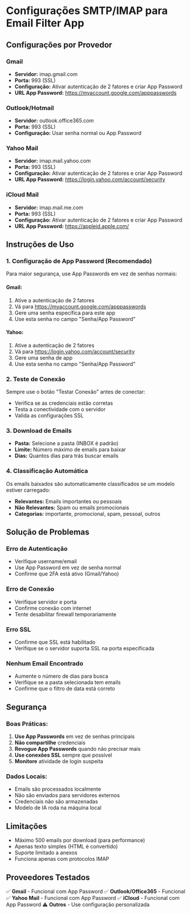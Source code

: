 # Configurações SMTP/IMAP para Email Filter App

## Configurações por Provedor

### Gmail
- **Servidor:** imap.gmail.com
- **Porta:** 993 (SSL)
- **Configuração:** Ativar autenticação de 2 fatores e criar App Password
- **URL App Password:** https://myaccount.google.com/apppasswords

### Outlook/Hotmail
- **Servidor:** outlook.office365.com
- **Porta:** 993 (SSL)
- **Configuração:** Usar senha normal ou App Password

### Yahoo Mail
- **Servidor:** imap.mail.yahoo.com
- **Porta:** 993 (SSL)
- **Configuração:** Ativar autenticação de 2 fatores e criar App Password
- **URL App Password:** https://login.yahoo.com/account/security

### iCloud Mail
- **Servidor:** imap.mail.me.com
- **Porta:** 993 (SSL)
- **Configuração:** Ativar autenticação de 2 fatores e criar App Password
- **URL App Password:** https://appleid.apple.com/

## Instruções de Uso

### 1. Configuração de App Password (Recomendado)

Para maior segurança, use App Passwords em vez de senhas normais:

#### Gmail:
1. Ative a autenticação de 2 fatores
2. Vá para https://myaccount.google.com/apppasswords
3. Gere uma senha específica para este app
4. Use esta senha no campo "Senha/App Password"

#### Yahoo:
1. Ative a autenticação de 2 fatores
2. Vá para https://login.yahoo.com/account/security
3. Gere uma senha de app
4. Use esta senha no campo "Senha/App Password"

### 2. Teste de Conexão

Sempre use o botão "Testar Conexão" antes de conectar:
- Verifica se as credenciais estão corretas
- Testa a conectividade com o servidor
- Valida as configurações SSL

### 3. Download de Emails

- **Pasta:** Selecione a pasta (INBOX é padrão)
- **Limite:** Número máximo de emails para baixar
- **Dias:** Quantos dias para trás buscar emails

### 4. Classificação Automática

Os emails baixados são automaticamente classificados se um modelo estiver carregado:
- **Relevantes:** Emails importantes ou pessoais
- **Não Relevantes:** Spam ou emails promocionais
- **Categorias:** importante, promocional, spam, pessoal, outros

## Solução de Problemas

### Erro de Autenticação
- Verifique username/email
- Use App Password em vez de senha normal
- Confirme que 2FA está ativo (Gmail/Yahoo)

### Erro de Conexão
- Verifique servidor e porta
- Confirme conexão com internet
- Tente desabilitar firewall temporariamente

### Erro SSL
- Confirme que SSL está habilitado
- Verifique se o servidor suporta SSL na porta especificada

### Nenhum Email Encontrado
- Aumente o número de dias para busca
- Verifique se a pasta selecionada tem emails
- Confirme que o filtro de data está correto

## Segurança

### Boas Práticas:
1. **Use App Passwords** em vez de senhas principais
2. **Não compartilhe** credenciais
3. **Revogue App Passwords** quando não precisar mais
4. **Use conexões SSL** sempre que possível
5. **Monitore** atividade de login suspeita

### Dados Locais:
- Emails são processados localmente
- Não são enviados para servidores externos
- Credenciais não são armazenadas
- Modelo de IA roda na máquina local

## Limitações

- Máximo 500 emails por download (para performance)
- Apenas texto simples (HTML é convertido)
- Suporte limitado a anexos
- Funciona apenas com protocolos IMAP

## Proveedores Testados

✅ **Gmail** - Funcional com App Password
✅ **Outlook/Office365** - Funcional  
✅ **Yahoo Mail** - Funcional com App Password
✅ **iCloud** - Funcional com App Password
⚠️ **Outros** - Use configuração personalizada
